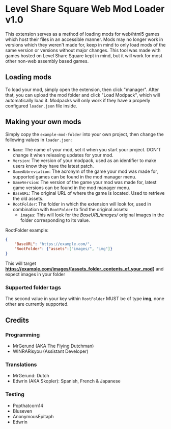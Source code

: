 # Level Share Square Web Mod Loader v1.0

This extension serves as a method of loading mods for web/html5 games which host their files in an accessible manner. 
Mods may no longer work in versions which they weren't made for, keep in mind to only load mods of the same version or versions without major changes.
This tool was made with games hosted on Level Share Square kept in mind, but it will work for most other non-web assembly based games.

## Loading mods

To load your mod, simply open the extension, then click "manager". After that, you can upload the mod folder and click "Load Modpack", which will automatically load it. Modpacks will only work if they have a properly configured `loader.json` file inside.

## Making your own mods

Simply copy the `example-mod-folder` into your own project, then change the following values in `loader.json`:
- `Name`: The name of your mod, set it when you start your project. DON'T change it when releasing updates for your mod.
- `Version`: The version of your modpack, used as an identifier to make users know they have the latest patch.
- `GameAbbreviation`: The acronym of the game your mod was made for, supported games can be found in the mod manager menu.
- `GameVersion`: The version of the game your mod was made for, latest game versions can be found in the mod manager menu.
- `BaseURL`: The original URL of where the game is located. Used to retrieve the old assets.
- `RootFolder`: The folder in which the extension will look for, used in combination with `RootFolder` to find the original assets:
    - `images`: This will look for the _BaseURL/images/_ original images in the folder corresponding to its value.
                
RootFolder example:
```json
{
	"BaseURL": "https://example.com/",
	"RootFolder": {"assets":["images/", "img"]}
}
```
This will target __https://example.com/images/[assets_folder_contents_of_your_mod]__ and expect images in your folder

### Supported folder tags

The second value in your key within `RootFolder` MUST be of type **img**, none other are currently supported.

## Credits
### Programming
- MrGerund (AKA The Flying Dutchman)
- WINRARisyou (Assistant Developer)

### Translations
- MrGerund: Dutch
- Edwrin (AKA Skopler): Spanish, French & Japanese

### Testing
- Popthatcorn14
- Bluseven
- AnonymousEpitaph
- Edwrin

